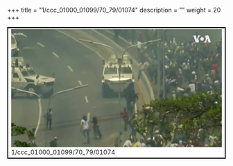 +++
title = "1/ccc_01000_01099/70_79/01074"
description = ""
weight = 20
+++

<table style="border:2px solid black;max-width:800px;max-height:800px;" 
><tr><td>
<img class="center-fit-jpg"
src="/jpg_/aaa_20190430_NxaOmWaI8sI_01073.jpg">
1/ccc_01000_01099/70_79/01074
</img></td></tr></table>
